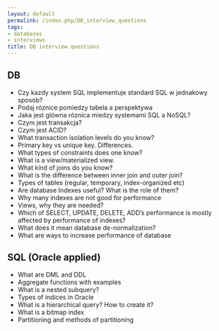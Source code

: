 ```yaml
---
layout: default
permalink: /index.php/DB_interview_questions
tags:
- databases
- interviews
title: DB interview questions
---
```

## DB
- Czy kazdy system SQL implementuje standard SQL w jednakowy sposób? 
- Podaj róznice pomiedzy tabela a perspektywa 
- Jaka jest glówna róznica miedzy systemami SQL a NoSQL? 
- Czym jest transakcja?  
- Czym jest ACID? 
- What transaction isolation levels do you know? 
- Primary key vs unique key. Differences. 
- What types of constraints does one know? 
- What is a view/materialized view. 
- What kind of joins do you know? 
- What is the difference between inner join and outer join? 
- Types of tables (regular, temporary, index-organized etc) 
- Are database Indexes useful? What is the role of them? 
- Why many indexes are not good for performance 
- Views, why they are needed? 
- Which of SELECT, UPDATE, DELETE, ADD’s performance is mostly affected by performance of indexes? 
- What does it mean database de-normalization? 
- What are ways to increase performance of database 


## SQL (Oracle applied)
- What are DML and DDL
- Aggregate functions with examples
- What is a nested subquery?
- Types of indices in Oracle
- What is a hierarchical query? How to create it?
- What is a bitmap index
- Partitioning and methods of partitioning
